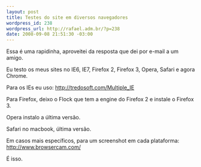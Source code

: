 ```yaml
--- 
layout: post
title: Testes do site em diversos navegadores
wordpress_id: 238
wordpress_url: http://rafael.adm.br/?p=238
date: 2008-09-08 21:51:30 -03:00
---
```

Essa é uma rapidinha, aproveitei da resposta que dei por e-mail a um amigo.

Eu testo os meus sites no IE6, IE7, Firefox 2, Firefox 3, Opera, Safari e agora Chrome.

Para os IEs eu uso: <a href="http://tredosoft.com/Multiple_IE">http://tredosoft.com/Multiple_IE</a>

Para Firefox, deixo o Flock que tem a engine do Firefox 2 e instale o Firefox 3.

Opera instalo a última versão.

Safari no macbook, última versão.

Em casos mais específicos, para um screenshot em cada plataforma:
<a href="http://www.browsercam.com/">http://www.browsercam.com/</a>

É isso.
